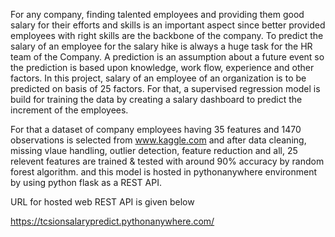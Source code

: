 For any company, finding talented employees and providing them good salary for their efforts and skills is an important aspect
since better provided employees with right skills are the backbone of the company. To predict the salary of an employee for the salary hike is always
a huge task for the HR team of the Company. A prediction is an assumption about a future event so the prediction is based upon knowledge, work flow,
experience and other factors.  In this project, salary of an employee of an organization is to be predicted on basis of 25 factors. 
For that, a supervised regression model is build for training the data by creating a salary dashboard to predict the increment of the employees. 

For that a dataset of company employees having 35 features and 1470 observations is selected from www.kaggle.com and after data cleaning, missing vlaue handling, outlier detection,
feature reduction and all, 25 relevent features are trained & tested with around 90% accuracy by random forest algorithm. and this model is hosted in 
pythonanywhere environment by using python flask as a REST API.

URL for hosted web REST API is given below

https://tcsionsalarypredict.pythonanywhere.com/

